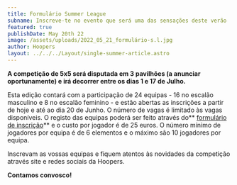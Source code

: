 ```yaml
---
title: Formulário Summer League
subname: Inscreve-te no evento que será uma das sensações deste verão
featured: true
publishDate: May 20th 22
image: /assets/uploads/2022_05_21_formulário-s.l.jpg
author: Hoopers
layout: ../../../Layout/single-summer-article.astro
---
```


**A competição de 5x5 será disputada em 3 pavilhões (a anunciar oportunamente) e irá decorrer entre os dias 1 e 17 de Julho.**

Esta edição contará com a participação de 24 equipas - 16 no escalão masculino e 8 no escalão feminino - e estão abertas as inscrições a partir de hoje e até ao dia 20 de Junho. O número de vagas é limitado às vagas disponíveis. O registo das equipas poderá ser feito através do** [formulário de inscrição](https://form.typeform.com/to/NTWY2KVm)** e o custo por jogador é de 25 euros. O número mínimo de jogadores por equipa é de 6 elementos e o máximo são 10 jogadores por equipa.

<!--StartFragment-->

Inscrevam as vossas equipas e fiquem atentos às novidades da competição através site e redes sociais da Hoopers.

**Contamos convosco!**

<!--EndFragment-->
